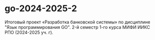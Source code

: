 # go-2024-2025-2
Итоговый проект «Разработка банковской системы» по дисциплине "Язык программирования GO". 2-й семестр 1-го курса МИФИ ИИКС РПО (2024-2025 уч. г).
